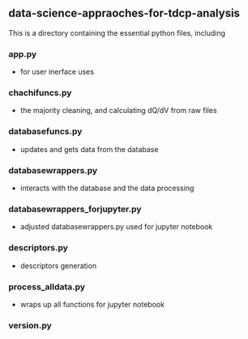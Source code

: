 ## data-science-appraoches-for-tdcp-analysis
This is a directory containing the essential python files, including

### app.py 
- for user inerface uses
### chachifuncs.py 
- the majority cleaning, and calculating dQ/dV from raw files
### databasefuncs.py 
- updates and gets data from the database
### databasewrappers.py 
- interacts with the database and the data processing
### databasewrappers_forjupyter.py 
- adjusted  databasewrappers.py used for jupyter notebook
### descriptors.py 
- descriptors generation
### process_alldata.py 
- wraps up all functions for jupyter notebook
### version.py

